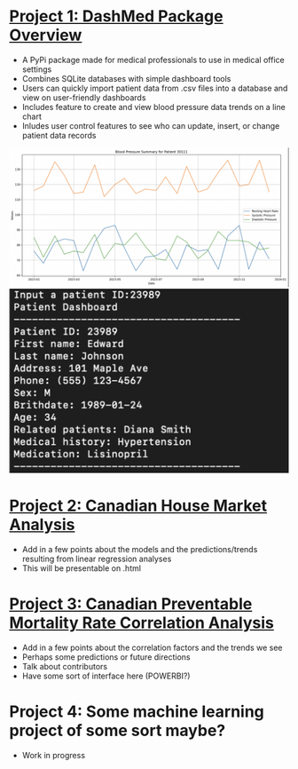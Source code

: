 # [Project 1: DashMed Package Overview](https://github.com/mattangoh/DashMed)
* A PyPi package made for medical professionals to use in medical office settings
* Combines SQLite databases with simple dashboard tools
* Users can quickly import patient data from .csv files into a database and view on user-friendly dashboards
* Includes feature to create and view blood pressure data trends on a line chart
* Inludes user control features to see who can update, insert, or change patient data records

![](https://github.com/shaytran/Shayla_Portfolio/blob/main/images/bloodpressure.png)
![](https://github.com/shaytran/Shayla_Portfolio/blob/main/images/dashboard.png)

# [Project 2: Canadian House Market Analysis](https://github.com/shaytran/housemarket_analysis)
* Add in a few points about the models and the predictions/trends resulting from linear regression analyses
* This will be presentable on .html

# [Project 3: Canadian Preventable Mortality Rate Correlation Analysis](https://github.com/shaytran/preventablemortality_analysis)
* Add in a few points about the correlation factors and the trends we see
* Perhaps some predictions or future directions
* Talk about contributors
* Have some sort of interface here (POWERBI?)

# Project 4: Some machine learning project of some sort maybe?
* Work in progress
